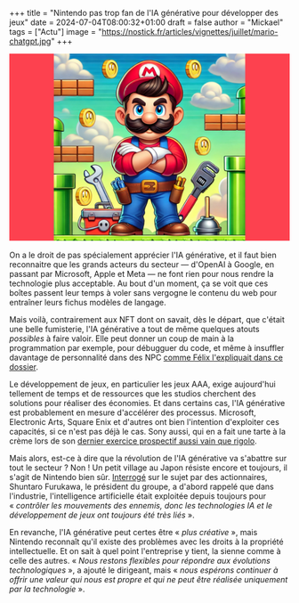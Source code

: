 +++
title = "Nintendo pas trop fan de l'IA générative pour développer des jeux"
date = 2024-07-04T08:00:32+01:00
draft = false
author = "Mickael"
tags = ["Actu"]
image = "https://nostick.fr/articles/vignettes/juillet/mario-chatgpt.jpg"
+++

![Mario vu par Dall-E](mario-chatgpt.jpg "« Dessine un plombier italien façon cartoon, avec une grosse moustache, un gros chapeau rouge et une salopette de travail bleue, dans un environnement de jeu vidéo de type plateformes ». © Dall-E") 

On a le droit de pas spécialement apprécier l'IA générative, et il faut bien reconnaitre que les grands acteurs du secteur — d'OpenAI à Google, en passant par Microsoft, Apple et Meta — ne font rien pour nous rendre la technologie plus acceptable. Au bout d'un moment, ça se voit que ces boîtes passent leur temps à voler sans vergogne le contenu du web pour entraîner leurs fichus modèles de langage.

Mais voilà, contrairement aux NFT dont on savait, dès le départ, que c'était une belle fumisterie, l'IA générative a tout de même quelques atouts *possibles* à faire valoir. Elle peut donner un coup de main à la programmation par exemple, pour débugguer du code, et même à insuffler davantage de personnalité dans des NPC [comme Félix l'expliquait dans ce dossier](https://nostick.fr/articles/2024/avril/0104-comment-la-generative-veut-revolutionner-notre-rapport-aux-pnj/).

Le développement de jeux, en particulier les jeux AAA, exige aujourd'hui tellement de temps et de ressources que les studios cherchent des solutions pour réaliser des économies. Et dans certains cas, l'IA générative est probablement en mesure d'accélérer des processus. Microsoft, Electronic Arts, Square Enix et d'autres ont bien l'intention d'exploiter ces capacités, si ce n'est pas déjà le cas. Sony aussi, qui en a fait une tarte à la crème lors de son [dernier exercice prospectif aussi vain que rigolo](https://nostick.fr/articles/2024/mai/2405-sony-se-touche-la-nouille/).

Mais alors, est-ce à dire que la révolution de l'IA générative va s'abattre sur tout le secteur ? Non ! Un petit village au Japon résiste encore et toujours, il s'agit de Nintendo bien sûr. [Interrogé](https://www.nintendo.co.jp/ir/pdf/2024/qa2406.pdf) sur le sujet par des actionnaires, Shuntaro Furukawa, le président du groupe, a d'abord rappelé que dans l'industrie, l'intelligence artificielle était exploitée depuis toujours pour « *contrôler les mouvements des ennemis, donc les technologies IA et le développement de jeux ont toujours été très liés* ».

En revanche, l'IA générative peut certes être « *plus créative* », mais Nintendo reconnaît qu'il existe des problèmes avec les droits à la propriété intellectuelle. Et on sait à quel point l'entreprise y tient, la sienne comme à celle des autres. « *Nous restons flexibles pour répondre aux évolutions technologiques* », a ajouté le dirigeant, mais « *nous espérons continuer à offrir une valeur qui nous est propre et qui ne peut être réalisée uniquement par la technologie* ».